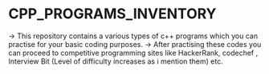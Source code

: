 # CPP_PROGRAMS_INVENTORY
-> This repository contains a various types of c++ programs which you can practise for your basic coding purposes.
-> After practising these codes you can proceed to competitive programming sites like HackerRank, codechef , Interview Bit (Level of difficulty increases as i mention them) etc.

